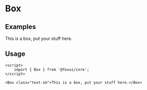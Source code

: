 <script>
	import { Box } from '@foxui/core';
</script>

# Box

## Examples

<Box class="text-sm">This is a box, put your stuff here.</Box>

## Usage

```svelte
<script>
	import { Box } from '@foxui/core';
</script>

<Box class="text-sm">This is a box, put your stuff here.</Box>
```
